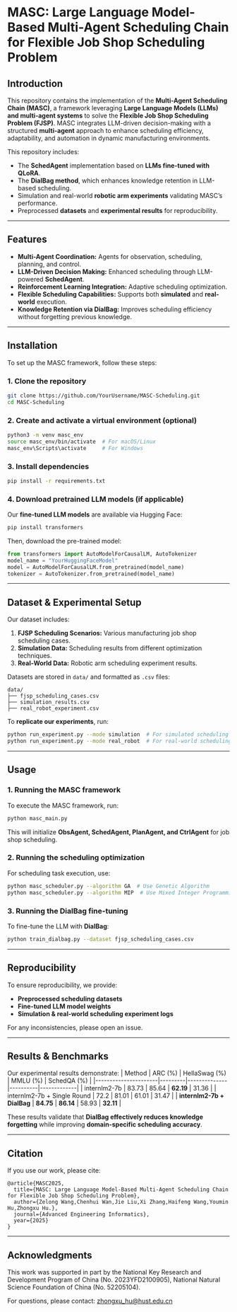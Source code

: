 # MASC: Large Language Model-Based Multi-Agent Scheduling Chain for Flexible Job Shop Scheduling Problem

## Introduction
This repository contains the implementation of the **Multi-Agent Scheduling Chain (MASC)**, a framework leveraging **Large Language Models (LLMs) and multi-agent systems** to solve the **Flexible Job Shop Scheduling Problem (FJSP)**. MASC integrates LLM-driven decision-making with a structured **multi-agent** approach to enhance scheduling efficiency, adaptability, and automation in dynamic manufacturing environments.

This repository includes:
- The **SchedAgent** implementation based on **LLMs fine-tuned with QLoRA**.
- The **DialBag method**, which enhances knowledge retention in LLM-based scheduling.
- Simulation and real-world **robotic arm experiments** validating MASC’s performance.
- Preprocessed **datasets** and **experimental results** for reproducibility.

---

## Features
- **Multi-Agent Coordination:** Agents for observation, scheduling, planning, and control.
- **LLM-Driven Decision Making:** Enhanced scheduling through LLM-powered **SchedAgent**.
- **Reinforcement Learning Integration:** Adaptive scheduling optimization.
- **Flexible Scheduling Capabilities:** Supports both **simulated** and **real-world** execution.
- **Knowledge Retention via DialBag:** Improves scheduling efficiency without forgetting previous knowledge.

---

## Installation
To set up the MASC framework, follow these steps:

### 1. Clone the repository
```bash
git clone https://github.com/YourUsername/MASC-Scheduling.git
cd MASC-Scheduling
```

### 2. Create and activate a virtual environment (optional)
```bash
python3 -m venv masc_env
source masc_env/bin/activate  # For macOS/Linux
masc_env\Scripts\activate     # For Windows
```

### 3. Install dependencies
```bash
pip install -r requirements.txt
```

### 4. Download pretrained LLM models (if applicable)
Our **fine-tuned LLM models** are available via Hugging Face:
```bash
pip install transformers
```
Then, download the pre-trained model:
```python
from transformers import AutoModelForCausalLM, AutoTokenizer
model_name = "YourHuggingFaceModel"
model = AutoModelForCausalLM.from_pretrained(model_name)
tokenizer = AutoTokenizer.from_pretrained(model_name)
```

---

## Dataset & Experimental Setup
Our dataset includes:
1. **FJSP Scheduling Scenarios:** Various manufacturing job shop scheduling cases.
2. **Simulation Data:** Scheduling results from different optimization techniques.
3. **Real-World Data:** Robotic arm scheduling experiment results.

Datasets are stored in `data/` and formatted as `.csv` files:
```
data/
├── fjsp_scheduling_cases.csv
├── simulation_results.csv
├── real_robot_experiment.csv
```

To **replicate our experiments**, run:
```bash
python run_experiment.py --mode simulation  # For simulated scheduling
python run_experiment.py --mode real_robot  # For real-world scheduling
```

---

## Usage
### 1. Running the MASC framework
To execute the MASC framework, run:
```bash
python masc_main.py
```
This will initialize **ObsAgent, SchedAgent, PlanAgent, and CtrlAgent** for job shop scheduling.

### 2. Running the scheduling optimization
For scheduling task execution, use:
```bash
python masc_scheduler.py --algorithm GA  # Use Genetic Algorithm
python masc_scheduler.py --algorithm MIP  # Use Mixed Integer Programming
```

### 3. Running the DialBag fine-tuning
To fine-tune the LLM with **DialBag**:
```bash
python train_dialbag.py --dataset fjsp_scheduling_cases.csv
```

---

## Reproducibility
To ensure reproducibility, we provide:
- **Preprocessed scheduling datasets**
- **Fine-tuned LLM model weights**
- **Simulation & real-world scheduling experiment logs**

For any inconsistencies, please open an issue.

---

## Results & Benchmarks
Our experimental results demonstrate:
| Method                | ARC (%) | HellaSwag (%) | MMLU (%) | SchedQA (%) |
|----------------------|---------|--------------|----------|-------------|
| internlm2-7b        | 83.73   | 85.64        | **62.19** | 31.36       |
| internlm2-7b + Single Round | 72.2    | 81.01        | 61.01     | 31.47       |
| **internlm2-7b + DialBag** | **84.75** | **86.14** | 58.93     | **32.11**   |

These results validate that **DialBag effectively reduces knowledge forgetting** while improving **domain-specific scheduling accuracy**.

---

## Citation
If you use our work, please cite:
```
@article{MASC2025,
  title={MASC: Large Language Model-Based Multi-Agent Scheduling Chain for Flexible Job Shop Scheduling Problem},
  author={Zelong Wang,Chenhui Wan,Jie Liu,Xi Zhang,Haifeng Wang,Youmin Hu,Zhongxu Hu.},
  journal={Advanced Engineering Informatics},
  year={2025}
}
```

---

## Acknowledgments
This work was supported in part by the National Key Research and Development Program of China (No. 2023YFD2100905), National Natural Science Foundation of China (No. 52205104).

For questions, please contact: [zhongxu_hu@hust.edu.cn](mailto:zhongxu_hu@hust.edu.cn)

